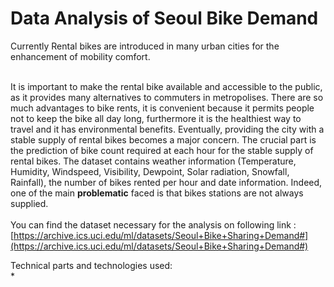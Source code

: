 # Data Analysis of Seoul Bike Demand

Currently Rental bikes are introduced in many urban cities for the enhancement of mobility comfort.    
<br>   

It is important to make the rental bike available and accessible to the public, as it provides many alternatives to commuters in metropolises. There are so much advantages to bike rents, it is convenient because it permits people not to keep the bike all day long, furthermore it is the healthiest way to travel and it has environmental benefits. 
Eventually, providing the city with a stable supply of rental bikes becomes a major concern. 
The crucial part is the prediction of bike count required at each hour for the stable supply of rental bikes.
The dataset contains weather information (Temperature, Humidity, Windspeed, Visibility, Dewpoint, Solar radiation, Snowfall, Rainfall), 
the number of bikes rented per hour and date information.
Indeed, one of the main **problematic** faced is that bikes stations are not always supplied.
<br>  
You can find the dataset necessary for the analysis on following link : [https://archive.ics.uci.edu/ml/datasets/Seoul+Bike+Sharing+Demand#](https://archive.ics.uci.edu/ml/datasets/Seoul+Bike+Sharing+Demand#)

Technical parts and technologies used:   
*















